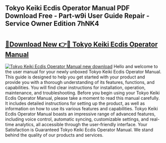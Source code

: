 ## Tokyo Keiki Ecdis Operator Manual PDF Download Free - Part-w9i User Guide Repair - Service Owner Edition 7hNK4

# <h2><a href="http://bc79155.oget.top/?id=Tokyo+Keiki+Ecdis+Operator+Manual">🔗Download New 👉🔴 Tokyo Keiki Ecdis Operator Manual</a></h2>

[![Tokyo Keiki Ecdis Operator Manual new download](https://i.imgur.com/5g1atiW.png)](http://bc79155.oget.top/?id=Tokyo+Keiki+Ecdis+Operator+Manual)
Hello and welcome to the user manual for your newly unboxed Tokyo Keiki Ecdis Operator Manual. This guide is designed to help you get started with your product and provide you with a thorough understanding of its features, functions, and capabilities. You will find clear instructions for installation, operation, maintenance, and troubleshooting. Before you begin using your Tokyo Keiki Ecdis Operator Manual, please take a moment to read this manual carefully. It includes detailed instructions for setting up the product, as well as information on how to use its various features and capabilities. Tokyo Keiki Ecdis Operator Manual boasts an impressive range of advanced features, including voice control, automatic syncing, customizable settings, and real-time analytics, all accessible through the user-friendly interface. Your Satisfaction is Guaranteed Tokyo Keiki Ecdis Operator Manual. We stand behind the quality of our products and services.
